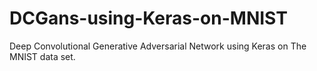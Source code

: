# DCGans-using-Keras-on-MNIST
Deep Convolutional Generative Adversarial Network using Keras on The MNIST data set.
